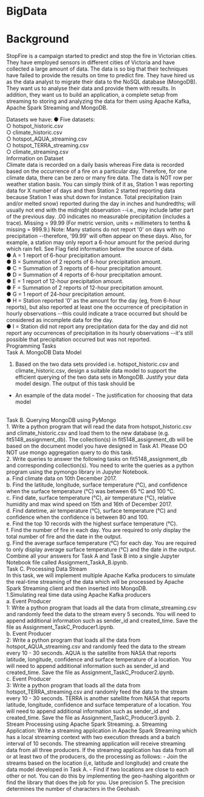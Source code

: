 # BigData

# Background 

StopFire is a campaign started  to predict and stop the fire in Victorian cities. They have employed sensors in different cities of Victoria and have collected a large amount of data. The data is so big that their techniques have failed to provide the results on time to predict fire. They have hired us as the data analyst to migrate their data to the NoSQL database (MongoDB). They want us to analyse their data and provide them with results. In addition, they want us to build an application, a complete setup from streaming to storing and analyzing the data for them using Apache Kafka, Apache Spark Streaming and MongoDB. 

Datasets we have:
● Five datasets: 
<br/>
○ hotspot_historic.csv 
<br/>
○ climate_historic.csv 
<br/>
○ hotspot_AQUA_streaming.csv 
<br/>
○ hotspot_TERRA_streaming.csv 
<br/>
○ climate_streaming.csv 
<br/>
Information on Dataset 
<br/>
Climate data is recorded on a daily basis whereas Fire data is recorded based on the occurrence of a fire on a particular day. Therefore, for one climate data, there can be zero or many fire data. The data is NOT row per weather station basis. You can simply think of it as, Station 1 was reporting data for X number of days and then Station 2 started reporting data because Station 1 was shut down for instance. 
Total precipitation (rain and/or melted snow) reported during the day in inches and hundredths; will usually not end with the midnight observation --i.e., may include latter part of the previous day. 
.00 indicates no measurable precipitation (includes a trace). Missing = 99.99 (For metric version, units = millimeters to tenths & missing = 999.9.) 
Note: Many stations do not report '0' on days with no precipitation --therefore, '99.99' will often appear on these days. Also, for example, a station may only report a 6-hour amount for the period during which rain fell. See Flag field information below the source of data. 
<br/>
● A = 1 report of 6-hour precipitation amount. 
<br/>
● B = Summation of 2 reports of 6-hour precipitation amount. 
<br/>
● C = Summation of 3 reports of 6-hour precipitation amount. 
<br/>
● D = Summation of 4 reports of 6-hour precipitation amount. 
<br/>
● E = 1 report of 12-hour precipitation amount. 
<br/>
● F = Summation of 2 reports of 12-hour precipitation amount. 
<br/>
● G = 1 report of 24-hour precipitation amount. 
<br/>
● H = Station reported '0' as the amount for the day (eg, from 6-hour reports), but also reported at least one the occurrence of precipitation in hourly observations --this could indicate a trace occurred but should be considered as incomplete data for the day. 
<br/>
● I = Station did not report any precipitation data for the day and did not report any occurrences of precipitation in its hourly observations --it's still possible that precipitation occurred but was not reported. 
<br/>
Programming Tasks 
<br/>
Task A. MongoDB Data Model 
<br/>
1. Based on the two data sets provided i.e. hotspot_historic.csv and climate_historic.csv, design a suitable data model to support the efficient querying of the two data sets in MongoDB. Justify your data model design. The output of this task should be 
- An example of the data model - The justification for choosing that data model 
<br/>
Task B. Querying MongoDB using PyMongo 
<br/>
1. Write a python program that will read the data from hotspot_historic.csv and climate_historic.csv and load them to the new database (e.g. fit5148_assignment_db). The collection(s) in fit5148_assignment_db will be 
based on the document model you have designed in Task A1. Please DO NOT use mongo aggregation query to do this task. 
<br/>
2. Write queries to answer the following tasks on fit5148_assignment_db and corresponding collection(s). You need to write the queries as a python program using the pymongo library in Jupyter Notebook. 
<br/>
a. Find climate data on 10th December 2017.
<br/>
b. Find the latitude, longitude, surface temperature (°C), and confidence when the surface temperature (°C) was between 65 °C and 100 °C. 
<br/>
c. Find date, surface temperature (°C), air temperature (°C), relative humidity and 
max wind speed on 15th and 16th of December 2017. 
<br/>
d. Find datetime, air temperature (°C), surface temperature (°C) and confidence when the confidence is between 80 and 100. 
<br/>
e. Find the top 10 records with the highest surface temperature (°C). 
<br/>
f. Find the number of fire in each day. You are required to only display the 
total number of fire and the date in the output. 
<br/>
g. Find the average surface temperature (°C) for each day. You are required to only display average surface temperature (°C) and the date in the output. 
Combine all your answers for Task A and Task B into a single Jupyter Notebook file called Assignment_TaskA_B.ipynb. 
<br/>
Task C. Processing Data Stream 
<br/>
In this task, we will implement multiple Apache Kafka producers to simulate the real-time streaming of the data which will be processed by Apache Spark Streaming client and then inserted into MongoDB.
<br/>
1.Simulating real time data using Apache Kafka producers
<br/>
a. Event Producer 
<br/>
1: Write a python program that loads all the data from climate_streaming.csv and randomly feed the data to the stream every 5 seconds. You will need to append additional information such as sender_id and created_time. Save the file as Assignment_TaskC_Producer1.ipynb. 
<br/>b. Event Producer
<br/>2: Write a python program that loads all the data from hotspot_AQUA_streaming.csv and randomly feed the data to the stream every 10 - 30 seconds. AQUA is the satellite from NASA that reports latitude, longitude, confidence and surface temperature of a location. You will need to append additional information such as sender_id and created_time. Save the file as Assignment_TaskC_Producer2.ipynb. 
<br/>c. Event Producer 
<br/>3: Write a python program that loads all the data from hotspot_TERRA_streaming.csv and randomly feed the data to the stream every 10 - 30 seconds. TERRA is another satellite from NASA that reports latitude, longitude, confidence and surface temperature of a location. You will need to append additional information such as sender_id and created_time. Save the file as Assignment_TaskC_Producer3.ipynb. 2. Stream Processing using Apache Spark Streaming. 
a. Streaming Application: Write a streaming application in Apache Spark Streaming which has a local streaming context with two execution threads and a batch interval of 10 seconds. The streaming application will receive streaming data from all three producers. If the streaming application has data from all or at least two of the producers, do the processing as follows: - Join the streams based on the location (i,e, latitude and longitude) 
and create the data model developed in Task A. - Find if two locations are close to each other or not. You can do this by implementing the geo-hashing algorithm or find the library that does the job for you. Use precision 5. The precision determines the number of characters in the Geohash. 
